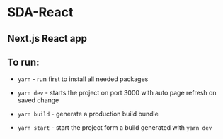 # SDA-React
## Next.js React app

## To run:
- `yarn` - run first to install all needed packages

- `yarn dev` - starts the project on port 3000 with auto page refresh on saved change
- `yarn build` - generate a production build bundle
- `yarn start` - start the project form a build generated with `yarn dev`
